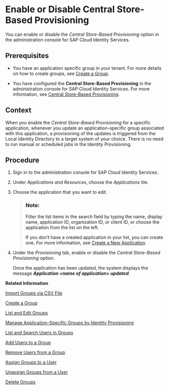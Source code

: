 <!-- loio657bbaa67ba641ccbaa54cc7b89f6bc1 -->

# Enable or Disable Central Store-Based Provisioning

You can enable or disable the *Central Store-Based Provisioning* option in the administration console for SAP Cloud Identity Services.



## Prerequisites

-   You have an application specific group in your tenant. For more details on how to create groups, see [Create a Group](create-a-group-b1b638d.md).

-   You have configured the **Central Store-Based Provisioning** in the administration console for SAP Cloud Identity Services. For more information, see [Central Store-Based Provisioning](../central-store-based-provisioning-33eae39.md).



<a name="loio657bbaa67ba641ccbaa54cc7b89f6bc1__context_vnl_blv_knb"/>

## Context

When you enable the *Central Store-Based Provisioning* for a specific application, whenever you update an application-specific group associated with this application, a provisioning of the updates is triggered from the Local Identity Directory to a target system of your choice. There is no need to run manual or scheduled jobs in the Identity Provisioning.



## Procedure

1.  Sign in to the administration console for SAP Cloud Identity Services.

2.  Under *Applications and Resources*, choose the *Applications* tile.

3.  Choose the application that you want to edit.

    > ### Note:  
    > Filter the list items in the search field by typing the name, display name, application ID, organization ID, or client ID, or choose the application from the list on the left.
    > 
    > If you don’t have a created application in your list, you can create one. For more information, see [Create a New Application](create-a-new-application-0d4b255.md).

4.  Under the *Provisioning* tab, enable or disable the *Central Store-Based Provisioning* option.

    Once the application has been updated, the system displays the message ***Application <name of application\> updated***.


**Related Information**  


[Import Groups via CSV File](import-groups-via-csv-file-daf96bd.md "As a tenant administrator, you can create new groups or update existing ones with the assigned users, via a CSV file upload.")

[Create a Group](create-a-group-b1b638d.md "As a tenant administrator you can create groups in the tenant to organize users based on common characteristics, authorization, or application via the administration console for SAP Cloud Identity Services.")

[List and Edit Groups](list-and-edit-groups-5e8a55c.md "As a tenant administrator, you can list and edit information about the groups in a tenant in the administration console for SAP Cloud Identity Services.")

[Manage Application-Specific Groups by Identity Provisioning](manage-application-specific-groups-by-identity-provisioning-a9ff3e3.md "By running provisioning jobs, you can create application-specific groups in the Identity Directory of your SAP Cloud Identity Services tenant or Identity Authentication (SCIM API version 2) target system and provision them afterward to target systems of your choice.")

[List and Search Users in Groups](list-and-search-users-in-groups-4ac340a.md "As a tenant administrator, you can list and view information about the users in a group in a tenant in the administration console for SAP Cloud Identity Services.")

[Add Users to a Group](add-users-to-a-group-d2e1a01.md "As a tenant administrator, you can add one or more users created for a specific tenant to a group via the administration console for SAP Cloud Identity Services.")

[Remove Users from a Group](remove-users-from-a-group-301fdb7.md "As a tenant administrator, you can remove one, more than one, or all users added to a group via the administration console for SAP Cloud Identity Services.")

[Assign Groups to a User](assign-groups-to-a-user-bfdeb9c.md "As a tenant administrator, you can assign one or more groups created for a specific tenant to a user via the administration console for SAP Cloud Identity Services.")

[Unassign Groups from a User](unassign-groups-from-a-user-4353735.md "As a tenant administrator, you can unassign one or more groups that are assigned to a user via the administration console for SAP Cloud Identity Services.")

[Delete Groups](delete-groups-9853912.md "As a tenant administrator, you can delete one or more groups in administration console for SAP Cloud Identity Services.")

